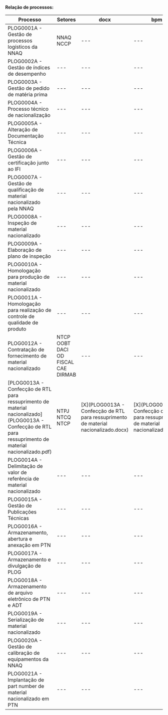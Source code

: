 **Relação de processos:**

| Processo | Setores | docx | bpm |
| ---      | ---     | --- | --- |
| PLOG0001A - Gestão de processos logísticos da NNAQ | NNAQ <br> NCCP | --- | --- |
| PLOG0002A - Gestão de índices de desempenho | ---     | --- | --- |
| PLOG0003A - Gestão de pedido de matéria prima | ---     | --- | --- |
| PLOG0004A - Processo técnico de nacionalização | ---     | --- | --- |
| PLOG0005A - Alteração de Documentação Técnica | ---     | --- | --- |
| PLOG0006A - Gestão de certificação junto ao IFI | ---     | --- | --- |
| PLOG0007A - Gestão de qualificação de material nacionalizado pela NNAQ | ---     | --- | --- |
| PLOG0008A - Inspeção de material nacionalizado | ---     | --- | --- |
| PLOG0009A - Elaboração de plano de inspeção | ---     | --- | --- |
| PLOG0010A - Homologação para produção de material nacionalizado | ---     | --- | --- |
| PLOG0011A - Homologação para realização de controle de qualidade de produto | ---     | --- | --- |
| PLOG0012A - Contratação de fornecimento de material nacionalizado | NTCP <br> OOBT <br> DACI <br> OD <br> FISCAL <br> CAE <br> DIRMAB | --- | --- |
| [PLOG0013A - Confecção de RTL para ressuprimento de material nacionalizado](PLOG0013A - Confecção de RTL para ressuprimento de material nacionalizado.pdf) | NTPJ <br> NTCQ <br> NTCP  | [X](PLOG0013A - Confecção de RTL para ressuprimento de material nacionalizado.docx) | [X](PLOG0013A - Confecção de RTL para ressuprimento de material nacionalizado.bpm) | 
| PLOG0014A - Delimitação de valor de referência de material nacionalizado | ---     | --- | --- |
| PLOG0015A - Gestão de Publicações Técnicas | ---     | --- | --- |
| PLOG0016A - Armazenamento, abertura e anexação em PTN | ---     | --- | --- |
| PLOG0017A - Armazenamento e divulgação de PLOG | ---     | --- | --- |
| PLOG0018A - Armazenamento de arquivo eletrônico de PTN e ADT | ---     | --- | --- |
| PLOG0019A - Serialização de material nacionalizado | ---     | --- | --- |
| PLOG0020A - Gestão de calibração de equipamentos da NNAQ | ---     | --- | --- |
| PLOG0021A - Implantação de part number de material nacionalizado em PTN | ---     | --- | --- |
